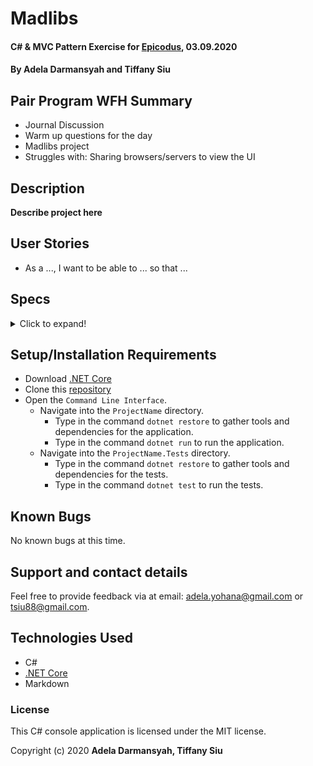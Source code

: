 # Madlibs

#### C# & MVC Pattern Exercise for [Epicodus](https://www.epicodus.com/), 03.09.2020

#### By **Adela Darmansyah and Tiffany Siu**

## Pair Program WFH Summary

* Journal Discussion
* Warm up questions for the day
* Madlibs project
* Struggles with: Sharing browsers/servers to view the UI

## Description

**Describe project here**

## User Stories

* As a ..., I want to be able to ... so that ...

## Specs

<details>
  <summary>Click to expand!</summary>

| Spec | `Console` Input | `Console` Output |
| :-------------     | :------------- | :------------- |
| **Test** | input | output |

</details>

## Setup/Installation Requirements

* Download [.NET Core](https://dotnet.microsoft.com/download/dotnet-core/)
* Clone this [repository](https://github.com/ayohana/anagram.git/)
* Open the `Command Line Interface`.
  * Navigate into the `ProjectName` directory.
    * Type in the command `dotnet restore` to gather tools and dependencies for the application.
    * Type in the command `dotnet run` to run the application.
  * Navigate into the `ProjectName.Tests` directory.
    * Type in the command `dotnet restore` to gather tools and dependencies for the tests.
    * Type in the command `dotnet test` to run the tests. 

## Known Bugs

No known bugs at this time.

## Support and contact details

Feel free to provide feedback via at email: adela.yohana@gmail.com or tsiu88@gmail.com.

## Technologies Used

* C#
* [.NET Core](https://dotnet.microsoft.com/download/dotnet-core/)
* Markdown

### License

This C# console application is licensed under the MIT license.

Copyright (c) 2020 **Adela Darmansyah, Tiffany Siu**
